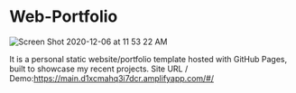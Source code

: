 # Web-Portfolio

![Screen Shot 2020-12-06 at 11 53 22 AM](https://user-images.githubusercontent.com/70407221/101286843-cac0a680-37ba-11eb-9bc8-f7127f9f79b6.png)

It is a personal static website/portfolio template hosted with GitHub Pages, built to showcase my recent projects. Site URL / Demo:https://main.d1xcmahq3i7dcr.amplifyapp.com/#/
